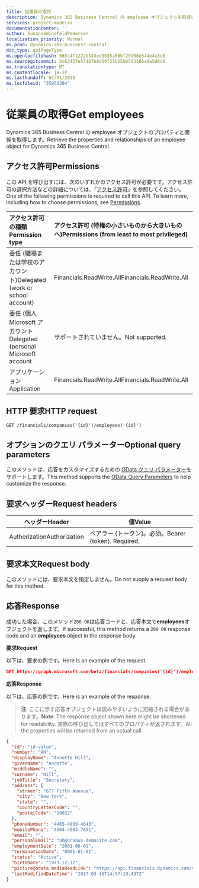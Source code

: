 ```yaml
---
title: 従業員の取得
description: Dynamics 365 Business Central の employee オブジェクトを取得します。
services: project-madeira
documentationcenter: ''
author: SusanneWindfeldPedersen
localization_priority: Normal
ms.prod: dynamics-365-business-central
doc_type: apiPageType
ms.openlocfilehash: 565c4f1222b143ed9635a68bf29d88e544e4c8e8
ms.sourcegitcommit: 2c62457e57467b8d50f21b255b553106a9a5d8d6
ms.translationtype: MT
ms.contentlocale: ja-JP
ms.lasthandoff: 07/31/2019
ms.locfileid: "35956304"
---
```

# <a name="get-employees"></a><span data-ttu-id="fa9f9-103">従業員の取得</span><span class="sxs-lookup"><span data-stu-id="fa9f9-103">Get employees</span></span>
<span data-ttu-id="fa9f9-104">Dynamics 365 Business Central の employee オブジェクトのプロパティと関係を取得します。</span><span class="sxs-lookup"><span data-stu-id="fa9f9-104">Retrieve the properties and relationships of an employee object for Dynamics 365 Business Central.</span></span>

## <a name="permissions"></a><span data-ttu-id="fa9f9-105">アクセス許可</span><span class="sxs-lookup"><span data-stu-id="fa9f9-105">Permissions</span></span>
<span data-ttu-id="fa9f9-p101">この API を呼び出すには、次のいずれかのアクセス許可が必要です。アクセス許可の選択方法などの詳細については、「[アクセス許可](/graph/permissions-reference)」を参照してください。</span><span class="sxs-lookup"><span data-stu-id="fa9f9-p101">One of the following permissions is required to call this API. To learn more, including how to choose permissions, see [Permissions](/graph/permissions-reference).</span></span>

|<span data-ttu-id="fa9f9-108">アクセス許可の種類</span><span class="sxs-lookup"><span data-stu-id="fa9f9-108">Permission type</span></span> |<span data-ttu-id="fa9f9-109">アクセス許可 (特権の小さいものから大きいものへ)</span><span class="sxs-lookup"><span data-stu-id="fa9f9-109">Permissions (from least to most privileged)</span></span>|
|:---------------|:------------------------------------------|
|<span data-ttu-id="fa9f9-110">委任 (職場または学校のアカウント)</span><span class="sxs-lookup"><span data-stu-id="fa9f9-110">Delegated (work or school account)</span></span>|<span data-ttu-id="fa9f9-111">Financials.ReadWrite.All</span><span class="sxs-lookup"><span data-stu-id="fa9f9-111">Financials.ReadWrite.All</span></span> |
|<span data-ttu-id="fa9f9-112">委任 (個人 Microsoft アカウント</span><span class="sxs-lookup"><span data-stu-id="fa9f9-112">Delegated (personal Microsoft account</span></span>|<span data-ttu-id="fa9f9-113">サポートされていません。</span><span class="sxs-lookup"><span data-stu-id="fa9f9-113">Not supported.</span></span>|
|<span data-ttu-id="fa9f9-114">アプリケーション</span><span class="sxs-lookup"><span data-stu-id="fa9f9-114">Application</span></span>|<span data-ttu-id="fa9f9-115">Financials.ReadWrite.All</span><span class="sxs-lookup"><span data-stu-id="fa9f9-115">Financials.ReadWrite.All</span></span>|

## <a name="http-request"></a><span data-ttu-id="fa9f9-116">HTTP 要求</span><span class="sxs-lookup"><span data-stu-id="fa9f9-116">HTTP request</span></span>
```
GET /financials/companies('{id}')/employees('{id}')
```

## <a name="optional-query-parameters"></a><span data-ttu-id="fa9f9-117">オプションのクエリ パラメーター</span><span class="sxs-lookup"><span data-stu-id="fa9f9-117">Optional query parameters</span></span>
<span data-ttu-id="fa9f9-118">このメソッドは、応答をカスタマイズするための [OData クエリ パラメーター](/graph/query-parameters)をサポートします。</span><span class="sxs-lookup"><span data-stu-id="fa9f9-118">This method supports the [OData Query Parameters](/graph/query-parameters) to help customize the response.</span></span>

## <a name="request-headers"></a><span data-ttu-id="fa9f9-119">要求ヘッダー</span><span class="sxs-lookup"><span data-stu-id="fa9f9-119">Request headers</span></span>
|<span data-ttu-id="fa9f9-120">ヘッダー</span><span class="sxs-lookup"><span data-stu-id="fa9f9-120">Header</span></span>       |<span data-ttu-id="fa9f9-121">値</span><span class="sxs-lookup"><span data-stu-id="fa9f9-121">Value</span></span>                     |
|-------------|--------------------------|
|<span data-ttu-id="fa9f9-122">Authorization</span><span class="sxs-lookup"><span data-stu-id="fa9f9-122">Authorization</span></span>|<span data-ttu-id="fa9f9-p102">ベアラー {トークン}。必須。</span><span class="sxs-lookup"><span data-stu-id="fa9f9-p102">Bearer {token}. Required.</span></span> |

## <a name="request-body"></a><span data-ttu-id="fa9f9-125">要求本文</span><span class="sxs-lookup"><span data-stu-id="fa9f9-125">Request body</span></span>
<span data-ttu-id="fa9f9-126">このメソッドには、要求本文を指定しません。</span><span class="sxs-lookup"><span data-stu-id="fa9f9-126">Do not supply a request body for this method.</span></span>

## <a name="response"></a><span data-ttu-id="fa9f9-127">応答</span><span class="sxs-lookup"><span data-stu-id="fa9f9-127">Response</span></span>
<span data-ttu-id="fa9f9-128">成功した場合、このメソッド`200 OK`は応答コードと、応答本文で**employees**オブジェクトを返します。</span><span class="sxs-lookup"><span data-stu-id="fa9f9-128">If successful, this method returns a `200 OK` response code and an **employees** object in the response body.</span></span>

<span data-ttu-id="fa9f9-129">**要求**</span><span class="sxs-lookup"><span data-stu-id="fa9f9-129">**Request**</span></span>

<span data-ttu-id="fa9f9-130">以下は、要求の例です。</span><span class="sxs-lookup"><span data-stu-id="fa9f9-130">Here is an example of the request.</span></span>

```json
GET https://graph.microsoft.com/beta/financials/companies('{id}')/employees('{id}')
```

<span data-ttu-id="fa9f9-131">**応答**</span><span class="sxs-lookup"><span data-stu-id="fa9f9-131">**Response**</span></span>

<span data-ttu-id="fa9f9-132">以下は、応答の例です。</span><span class="sxs-lookup"><span data-stu-id="fa9f9-132">Here is an example of the response.</span></span> 

> <span data-ttu-id="fa9f9-133">**注**: ここに示す応答オブジェクトは読みやすいように短縮される場合があります。</span><span class="sxs-lookup"><span data-stu-id="fa9f9-133">**Note**: The response object shown here might be shortened for readability.</span></span> <span data-ttu-id="fa9f9-134">実際の呼び出しではすべてのプロパティが返されます。</span><span class="sxs-lookup"><span data-stu-id="fa9f9-134">All the properties will be returned from an actual call.</span></span>

```json
{
  "id": "id-value",
  "number": "AH",
  "displayName": "Annette Hill",
  "givenName": "Annette",
  "middleName": "",
  "surname": "Hill",
  "jobTitle": "Secretary",
  "address": {
    "street": "677 Fifth Avenue",
    "city": "New York",
    "state": "",
    "countryLetterCode": "",
    "postalCode": "10022"
  },
  "phoneNumber": "4465-4899-4643",
  "mobilePhone": "4564-4564-7831",
  "email": "",
  "personalEmail": "ah@cronus-demosite.com",
  "employmentDate": "2001-06-01",
  "terminationDate": "0001-01-01",
  "status": "Active",
  "birthDate": "1973-12-12",
  "picture@odata.mediaReadLink": "https://api.financials.dynamics.com/v1.0/api/beta/companies('{id}')/employees('{id}')/picture",
  "lastModifiedDateTime": "2017-03-16T14:57:19.497Z"  
}
```


